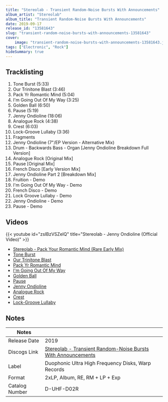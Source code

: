 ```yaml
---
title: "Stereolab - Transient Random-Noise Bursts With Announcements"
album_artist: "Stereolab"
album_title: "Transient Random-Noise Bursts With Announcements"
date: 2019-09-17
release_id: "13581643"
slug: "transient-random-noise-bursts-with-announcements-13581643"
cover:
    image: "transient-random-noise-bursts-with-announcements-13581643.jpg"
tags: ["Electronic", "Rock"]
hideSummary: true
---
```


## Tracklisting
1. Tone Burst (5:33)
2. Our Trinitone Blast (3:46)
3. Pack Yr Romantic Mind (5:04)
4. I'm Going Out Of My Way (3:25)
5. Golden Ball (6:50)
6. Pause (5:19)
7. Jenny Ondioline (18:06)
8. Analogue Rock (4:38)
9. Crest (6:03)
10. Lock-Groove Lullaby (3:36)
11. Fragments
12. Jenny Ondioline (7"/EP Version - Alternative Mix)
13. Drum - Backwards Bass - Organ [Jenny Ondioline Breakdown Full Version]
14. Analogue Rock [Original Mix]
15. Pause [Original Mix]
16. French Disco [Early Version Mix]
17. Jenny Ondioline Part 2 [Breakdown Mix]
18. Fruition - Demo
19. I'm Going Out Of My Way - Demo
20. French Disco - Demo
21. Lock Groove Lullaby - Demo
22. Jenny Ondioline - Demo
23. Pause - Demo

## Videos
{{< youtube id="zsIBzVSZeIQ" title="Stereolab - Jenny Ondioline (Official Video)" >}}
- [Stereolab - Pack Your Romantic Mind (Rare Early Mix)](https://www.youtube.com/watch?v=PJYc2xl7pgk)
- [Tone Burst](https://www.youtube.com/watch?v=UoHK-555v5I)
- [Our Trinitone Blast](https://www.youtube.com/watch?v=f4lANy2lyDo)
- [Pack Yr Romantic Mind](https://www.youtube.com/watch?v=P5h_8vYrya0)
- [I'm Going Out Of My Way](https://www.youtube.com/watch?v=1ENSJpYpJlU)
- [Golden Ball](https://www.youtube.com/watch?v=LEWxa--fXlo)
- [Pause](https://www.youtube.com/watch?v=K32zai-jDS4)
- [Jenny Ondioline](https://www.youtube.com/watch?v=c_zYpoHQzbA)
- [Analogue Rock](https://www.youtube.com/watch?v=xVBEH26GvPs)
- [Crest](https://www.youtube.com/watch?v=uMEcoUD2X5Q)
- [Lock-Groove Lullaby](https://www.youtube.com/watch?v=XxUrm-IzBVU)

## Notes

| Notes          |             |
| ---------------| ----------- |
| Release Date   | 2019 |
| Discogs Link   | [Stereolab - Transient Random-Noise Bursts With Announcements](https://www.discogs.com/release/13581643) |
| Label          | Duophonic Ultra High Frequency Disks, Warp Records |
| Format         | 2xLP, Album, RE, RM + LP + Exp |
| Catalog Number | D-UHF-D02R |

